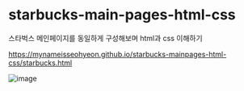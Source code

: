 # starbucks-main-pages-html-css

스타벅스 메인페이지를 동일하게 구성해보며 html과 css 이해하기

https://mynameisseohyeon.github.io/starbucks-mainpages-html-css/starbucks.html

![image](https://user-images.githubusercontent.com/105976431/213188052-aada1111-63eb-4f21-9379-79d13f517dd4.png)
